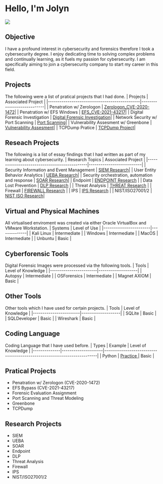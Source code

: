 # Hello, I'm Jolyn
<a href="https://www.linkedin.com/in/jolyn-ng-396836196/"><img src="https://img.shields.io/badge/-LinkedIn-0072b1?&style=for-the-badge&logo=linkedin&logoColor=white" /></a>

## Objective
I have a profound interest in cybersecurity and forensics therefore I took a cybersecurity degree. I enjoy dedicating time to solving complex problems and continually learning, as it fuels my passion for cybersecurity. I am specifically aiming to join a cybersecurity company to start my career in this field.

## Projects
The following were a list of pratical projects that I had done.
| Projects                                      | Associated Project         |
|-----------------------------------------------|----------------------------|
| Penatration w/ Zerologon                      | <a href="https://github.com/JolynNgSC/Zerologon_CVE-2020-1472">Zerologon_CVE-2020-1472</a>|
| Penatration w/ EFS Windows                    | <a href="https://github.com/JolynNgSC/EFS_CVE-2021-43217">EFS_CVE-2021-43217</a>|
| Digital Forensic Investigation                | <a href="https://github.com/JolynNgSC/Cyber_Forensics-">Digital Forensic Investigation</a>|
| Network Security w/ Port Scanning             | <a href="https://github.com/JolynNgSC/Network_Security/blob/main/README.md">Port Scanning</a>|
| Vulnerability Assesment w/ Greenbone   | <a href="https://github.com/JolynNgSC/Greenbone/blob/main/README.md">Vulnerability Assesment</a>|
| TCPDump Pratice                        | <a href="https://github.com/JolynNgSC/TCPDump_Project"> TCPDump Project</a>|

## Reseach Projects
The following is a list of essay findings that I had written as part of my learning about cybersecurity.
| Research Topics                               | Associated Project        |
|-----------------------------------------------|---------------------------|
| Security Information and Event Management     | <a href="https://github.com/JolynNgSC/JNSC_SIEM/blob/main/README.md">SIEM Research</a>|
| User Entity Behavior Analytics                | <a href="https://github.com/JolynNgSC/JNSC_UEBA/blob/main/README.md">UEBA Research</a>|
| Security orchestration, automation and response | <a href="https://github.com/JolynNgSC/JNSC_SOAR/blob/main/README.md">SOAR Research</a>|
| Endpoint                                      | <a href="https://github.com/JolynNgSC/JNSC_ENDPOINT/blob/main/README.md">ENDPOINT Research</a> |
| Data Lost Prevention                          | <a href="https://github.com/JolynNgSC/JNSC_DLP/blob/main/README.md">DLP Research</a> |
| Threat Analysis                               | <a href="https://github.com/JolynNgSC/JNSC_ThreatAnalysis/blob/main/README.md">THREAT Research</a> | 
| Firewall                                      | <a href="https://github.com/JolynNgSC/JNSC_Firewall">FIREWALL Research</a>              |
| IPS                                           | <a href="https://github.com/JolynNgSC/JNSC_IPS/blob/main/README.md">IPS Research</a>    |
| NIST/ISO27001/2                               | <a href="https://github.com/JolynNgSC/Cyber-Security-Framework">NIST ISO Research</a>|

## Virtual and Physical Machines  
All virtualised enviroment was created via either Oracle VirtualBox and VMware Workstation.
| Systems                | Level of Use |
|------------------------|--------------|
| Kali Linux             | Intermediate |
| Windows                | Intermediate |
| MacOS                  | Intermediate |
| Unbuntu                | Basic        |

## Cyberforensic Tools 
Digital Forensic Images were processed via the following tools.
| Tools                  | Level of Knowledge |
|------------------------|--------------------|
| Autopsy                | Intermediate       |
| OSForensics            | Intermediate       |
| Magnet AXIOM           | Basic              |

## Other Tools
Other tools which I have used for certain projects. 
| Tools                  | Level of Knowledge |
|------------------------|--------------------|
| SQLite                 | Basic              |
| SQLDeveloper           | Basic              |
| Wireshark              | Basic              |

## Coding Language 
Coding Language that I have used before.
| Types        | Example             | Level of Knowledge                                                       |
|--------------|---------------------|--------------------------------------------------------------------------|
| Python       | <a href = "https://github.com/JolynNgSC/JNSC_Python/blob/main/README.md">Practice <a/> | Basic |


## Pratical Projects
- Penatration w/ Zerologon (CVE-2020-1472)     
- EFS Bypass (CVE-2021-43217)
- Forensic Evaluation Assignment
- Port Scanning and Threat Modeling
- Greenbone
- TCPDump

## Research Projects 
- SIEM 
- UEBA
- SOAR
- Endpoint
- DLP
- Threat Analysis
- Firewall
- IPS
- NIST/ISO27001/2 
